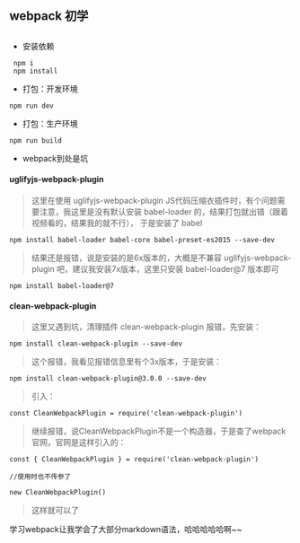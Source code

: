## webpack 初学
##

* 安装依赖
```
 npm i
 npm install
 ```

* 打包：开发环境

```
npm run dev
```

* 打包：生产环境

```
npm run build
```

* webpack到处是坑

#### uglifyjs-webpack-plugin

> 这里在使用 uglifyjs-webpack-plugin JS代码压缩衣插件时，有个问题需要注意，我这里是没有默认安装 babel-loader 的，结果打包就出错（跟着视频看的，结果我的就不行），
> 于是安装了 babel 

```
npm install babel-loader babel-core babel-preset-es2015 --save-dev
```

> 结果还是报错，说是安装的是6x版本的，大概是不兼容 uglifyjs-webpack-plugin 吧，建议我安装7x版本，这里只安装 babel-loader@7 版本即可

```
npm install babel-loader@7
```

#### clean-webpack-plugin

> 这里又遇到坑，清理插件 clean-webpack-plugin 报错，先安装：

```
npm install clean-webpack-plugin --save-dev
```

> 这个报错，我看见报错信息里有个3x版本，于是安装：

```
npm install clean-webpack-plugin@3.0.0 --save-dev
```

>引入：

```
const CleanWebpackPlugin = require('clean-webpack-plugin')
```

>继续报错，说CleanWebpackPlugin不是一个构造器，于是查了webpack官网，官网是这样引入的：

```
const { CleanWebpackPlugin } = require('clean-webpack-plugin')

//使用时也不传参了

new CleanWebpackPlugin()
```

> 这样就可以了












学习webpack让我学会了大部分markdown语法，哈哈哈哈哈啊~~